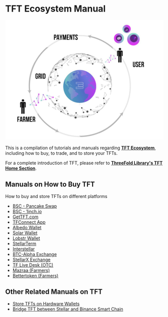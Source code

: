 # TFT Ecosystem Manual

![img](img/threefold__circular_tft3_.jpeg)

This is a compilation of tutorials and manuals regarding [__TFT Ecosystem__](@threefold:tft_ecosystem), including how to buy, to trade, and to store your TFTs.

For a complete introduction of TFT, please refer to [__ThreeFold Library's TFT Home Section__](@threefold:tokens_home).

## Manuals on How to Buy TFT

How to buy and store TFTs on different platforms

- [BSC - Pancake Swap](@threefold:tft_binance_defi)
- [BSC - 1inch.io](@threefold:tft_1inch)
- [GetTFT.com](https://gettft.com/gettft/#how-it-works)
- [TFConnect App](@threefold:threefold_connect)
- [Albedo Wallet](@threefold:albedo)
- [Solar Wallet](@threefold:solar_wallet)
- [Lobstr Wallet](@threefold:lobstr_wallet)
- [StellarTerm](@threefold:tft_stellarterm)
- [Interstellar](@threefold:tft_interstellar)
- [BTC-Alpha Exchange](@threefold:tft_btc_alpha)
- [StellarX Exchange](@threefold:tft_stellarx)
- [TF Live Desk (OTC)](@threefold:tft_otc)
- [Mazraa (Farmers)](@threefold:tft_mazraa)
- [Bettertoken (Farmers)](@threefold:tft_bettertoken)


## Other Related Manuals on TFT

- [Store TFTs on Hardware Wallets](@threefold:tft_howtos_hardware)
- [Bridge TFT between Stellar and Binance Smart Chain](@threefold:tft_bsc_bridge)
